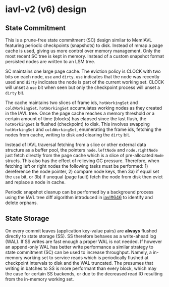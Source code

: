# iavl-v2 (v6) design

## State Commitment

This is a prune-free state commitment (SC) design similar to MemIAVL featuring periodic checkpoints 
(snapshots) to disk.  Instead of mmap a page cache is used, giving us more control over memory management. 
Only the most recent SC tree is kept in memory.  Instead of a custom snapshot format persisted nodes are 
written to an LSM tree.

SC maintains one large page cache.  The eviction policy is CLOCK with two bits on each node, `use` and 
`dirty`. `use` indicates that the node was recently used and `dirty` indicates the node is part of the 
current working  set.  CLOCK will unset a `use` bit when seen but only the checkpoint process will unset a 
`dirty` bit.

The cache maintains two slices of frame ids, `hotWorkingSet` and `coldWorkingSet`. `hotWorkingSet` 
accumulates working nodes as they created in the IAVL tree. Once the page cache reaches a memory 
threshold *or* a certain amount of time (blocks) has elapsed since the last flush, the `hotWorkingSet` is 
flushed (checkpoint) to disk. This involves swapping `hotWorkingSet` and `coldWorkingSet`, enumerating the 
frame ids, fetching the nodes from cache, writing to disk and clearing the `dirty` bit.

Instead of IAVL traversal fetching from a slice or other external data structure as a buffer pool,
the pointers `node.leftNode` and `node.rightNode` just fetch directly from the page cache which is a slice
of pre-allocated `Node` structs. This also has the effect of relieving GC pressure. Therefore, when fetching
left or right nodes the following tasks must be performed: 1) dereference the node pointer, 2) compare 
node keys, then 3a) if equal set the `use` bit, or 3b) if unequal (page fault) fetch the node from disk then 
evict and replace a node in cache.

Periodic snapshot cleanup can be performed by a background process using the IAVL tree diff 
algorithm introduced in [iavl#646](https://github.com/cosmos/iavl/pull/646) to identify and delete orphans.

## State Storage

On every commit leaves (application key-value pairs) are **always** flushed directly to state storage (SS).
SS therefore behaves as a write-ahead log (WAL).  If SS writes are fast enough a proper WAL is not needed. 
If however an append-only WAL has better write performance a similar strategy to state commitment (SC) can 
be used to increase throughput.  Namely, a in-memory working set to service reads which is periodically 
flushed at checkpoint intervals to disk and the WAL truncated.  The presumes that writing in batches to SS 
is more performant than every block, which may the case for certain SS backends, or due to the decreased 
read IO resulting from the in-memory working set.